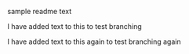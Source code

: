 sample readme text

I have added text to this to test branching

I have added text to this again to test branching again

